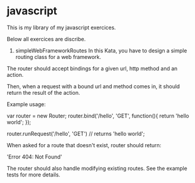 # javascript
This is my library of my javascript exercices.

Below all exercices are discribe.

1. simpleWebFrameworkRoutes
In this Kata, you have to design a simple routing class for a web framework.

The router should accept bindings for a given url, http method and an action.

Then, when a request with a bound url and method comes in, it should return the result of the action.

Example usage:

var router = new Router;
router.bind('/hello', 'GET', function(){ return 'hello world'; });

router.runRequest('/hello', 'GET') // returns 'hello world';


When asked for a route that doesn't exist, router should return:

'Error 404: Not Found'

The router should also handle modifying existing routes. See the example tests for more details.
